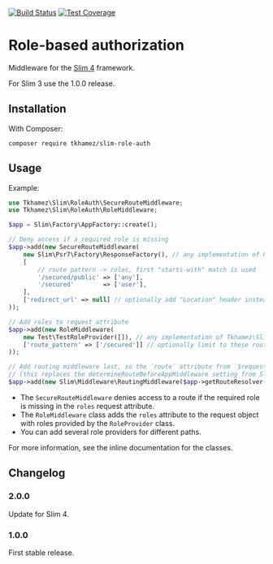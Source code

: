[![Build Status](https://api.travis-ci.org/tkhamez/slim-role-auth.svg?branch=master)](https://travis-ci.org/tkhamez/slim-role-auth)
[![Test Coverage](https://api.codeclimate.com/v1/badges/72e1c7e619d44ccd001b/test_coverage)](https://codeclimate.com/github/tkhamez/slim-role-auth/test_coverage)

# Role-based authorization

Middleware for the [Slim 4](http://www.slimframework.com/) framework.

For Slim 3 use the 1.0.0 release.

## Installation

With Composer:

```
composer require tkhamez/slim-role-auth
```

## Usage

Example:

```php
use Tkhamez\Slim\RoleAuth\SecureRouteMiddleware;
use Tkhamez\Slim\RoleAuth\RoleMiddleware;

$app = Slim\Factory\AppFactory::create();

// Deny access if a required role is missing
$app->add(new SecureRouteMiddleware(
    new Slim\Psr7\Factory\ResponseFactory(), // any implementation of Psr\Http\Message\ResponseFactoryInterface
    [
        // route pattern -> roles, first "starts-with" match is used
        '/secured/public' => ['any'],
        '/secured'        => ['user'],
    ],
    ['redirect_url' => null] // optionally add "Location" header instead of 403 status code
));

// Add roles to request attribute
$app->add(new RoleMiddleware(
    new Test\TestRoleProvider([]), // any implementation of Tkhamez\Slim\RoleAuth\RoleProviderInterface
    ['route_pattern' => ['/secured']] // optionally limit to these routes
));

// Add routing middleware last, so the `route` attribute from `$request` is available
// (this replaces the determineRouteBeforeAppMiddleware setting from Slim 3).
$app->add(new Slim\Middleware\RoutingMiddleware($app->getRouteResolver()));

```

- The `SecureRouteMiddleware` denies access to a route if the required role is missing in the `roles` 
  request attribute.
- The `RoleMiddleware` class adds the `roles` attribute to the request object with roles provided by the 
  `RoleProvider` class.
- You can add several role providers for different paths.

For more information, see the inline documentation for the classes.

## Changelog

### 2.0.0

Update for Slim 4.

### 1.0.0

First stable release.

